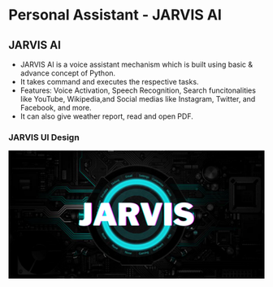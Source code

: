 # Personal Assistant - JARVIS AI

## JARVIS AI

* JARVIS AI is a voice assistant mechanism which is built using basic & advance concept of  Python.
* It takes command and executes the respective tasks.
* Features: Voice Activation, Speech Recognition, Search funcitonalities like YouTube, Wikipedia,and Social medias like Instagram, Twitter, and Facebook, and more.
* It can also give weather report, read and open PDF.

### JARVIS UI Design

![1699947516660](image/README/1699947516660.png)
